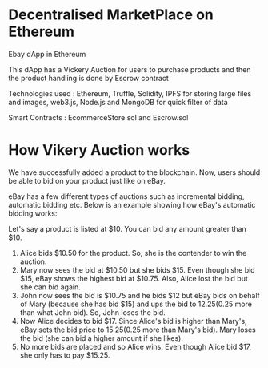 # Decentralised MarketPlace on Ethereum
Ebay dApp in Ethereum

This dApp has a Vickery Auction for users to purchase products and then the product handling is done by Escrow contract

Technologies used : Ethereum, Truffle, Solidity, IPFS for storing large files and images, web3.js, Node.js and MongoDB for quick filter of data

Smart Contracts : EcommerceStore.sol and Escrow.sol

# How Vikery Auction works
We have successfully added a product to the blockchain. Now, users should be able to bid on your product just like on eBay.

eBay has a few different types of auctions such as incremental bidding, automatic bidding etc. Below is an example showing how eBay's automatic bidding works:

Let's say a product is listed at $10. You can bid any amount greater than $10.

1) Alice bids $10.50 for the product. So, she is the contender to win the auction.
2) Mary now sees the bid at $10.50 but she bids $15. Even though she bid $15, eBay shows the highest bid at $10.75. Also, Alice lost the bid but she can bid again.
3) John now sees the bid is $10.75 and he bids $12 but eBay bids on behalf of Mary (because she has bid $15) and ups the bid to $12.25 ($0.25 more than what John bid). So, John loses the bid.
4) Now Alice decides to bid $17. Since Alice's bid is higher than Mary's, eBay sets the bid price to $15.25 ($0.25 more than Mary's bid). Mary loses the bid (she can bid a higher amount if she likes).
5) No more bids are placed and so Alice wins. Even though Alice bid $17, she only has to pay $15.25.
